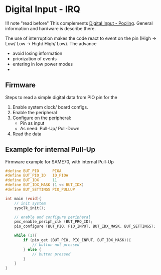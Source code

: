 # Digital Input - IRQ

!!! note "read before"
    This complements [Digital Input - Pooling](/misc/digital-input-pooling/). General information and hardware is describe there.
    
The use of interruption makes the code react to event on the pin (High -> Low/ Low -> High/ High/ Low). The advance

- avoid losing information
- priorization of events
- entering in low power modes
- 

## Firmware 

Steps to read a simple digital data from PIO pin for the 

1. Enable system clock/ board configs.
1. Enable the peripheral
1. Configure on the peripheral:
    - Pin as input
    - As need: Pull-Up/ Pull-Down
1. Read the data

## Example for internal Pull-Up

Firmware example for SAME70, with internal Pull-Up

``` c
#define BUT_PIO      PIOA
#define BUT_PIO_ID   ID_PIOA
#define BUT_IDX      11
#define BUT_IDX_MASK (1 << BUT_IDX)
#define BUT_SETTINGS PIO_PULLUP

int main (void){
    // init system 
    sysclk_init();

    // enable and configure peripheral
    pmc_enable_periph_clk (BUT_PRO_ID);
    pio_configure (BUT_PIO, PIO_INPUT, BUT_IDX_MASK, BUT_SETTINGS);

    while (1){
        if (pio_get (BUT_PIO, PIO_INPUT, BUT_IDX_MASK)){
            // button not pressed
        } else {
            // button pressed
        }
    }
}
```

